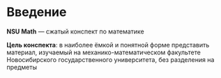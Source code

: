 # Введение

**NSU Math** — сжатый конспект по математике

**Цель конспекта**: в наиболее ёмкой и понятной форме представить материал,
изучаемый на механико-математическом факультете Новосибирского государственного университета,
без разделения на предметы
